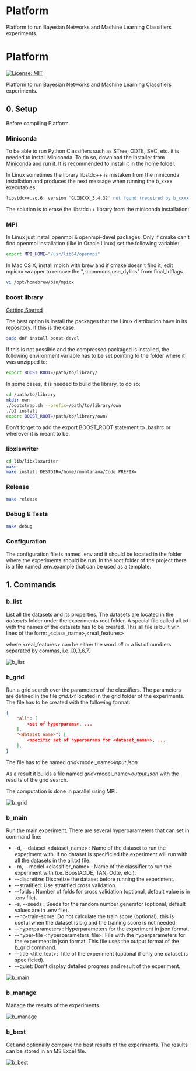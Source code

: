 # Platform

Platform to run Bayesian Networks and Machine Learning Classifiers experiments.

# Platform

[![License: MIT](https://img.shields.io/badge/License-MIT-yellow.svg)](https://opensource.org/licenses/MIT)

Platform to run Bayesian Networks and Machine Learning Classifiers experiments.

## 0. Setup

Before compiling Platform.

### Miniconda

To be able to run Python Classifiers such as STree, ODTE, SVC, etc. it is needed to install Miniconda. To do so, download the installer from [Miniconda](https://docs.conda.io/en/latest/miniconda.html) and run it. It is recommended to install it in the home folder.

In Linux sometimes the library libstdc++ is mistaken from the miniconda installation and produces the next message when running the b_xxxx executables:

```bash
libstdc++.so.6: version `GLIBCXX_3.4.32' not found (required by b_xxxx)
```

The solution is to erase the libstdc++ library from the miniconda installation:

### MPI

In Linux just install openmpi & openmpi-devel packages. Only if cmake can't find openmpi installation (like in Oracle Linux) set the following variable:

```bash
export MPI_HOME="/usr/lib64/openmpi"
```

In Mac OS X, install mpich with brew and if cmake doesn't find it, edit mpicxx wrapper to remove the ",-commons,use_dylibs" from final_ldflags

```bash
vi /opt/homebrew/bin/mpicx
```

### boost library

[Getting Started](<https://www.boost.org/doc/libs/1_83_0/more/getting_started/index.html>)

The best option is install the packages that the Linux distribution have in its repository. If this is the case:

```bash
sudo dnf install boost-devel
```

If this is not possible and the compressed packaged is installed, the following environment variable has to be set pointing to the folder where it was unzipped to:

```bash
export BOOST_ROOT=/path/to/library/
```

In some cases, it is needed to build the library, to do so:

```bash
cd /path/to/library
mkdir own
./bootstrap.sh --prefix=/path/to/library/own
./b2 install
export BOOST_ROOT=/path/to/library/own/
```

Don't forget to add the export BOOST_ROOT statement to .bashrc or wherever it is meant to be.

### libxlswriter

```bash
cd lib/libxlsxwriter
make
make install DESTDIR=/home/rmontanana/Code PREFIX=
```

### Release

```bash
make release
```

### Debug & Tests

```bash
make debug
```

### Configuration

The configuration file is named .env and it should be located in the folder where the experiments should be run. In the root folder of the project there is a file named .env.example that can be used as a template.

## 1. Commands

### b_list

List all the datasets and its properties. The datasets are located in the _datasets_ folder under the experiments root folder. A special file called all.txt with the names of the datasets has to be created. This all file is built wih lines of the form:
<name>,<class_name>,<real_features>

where <real_features> can be either the word _all_ or a list of numbers separated by commas, i.e. [0,3,6,7]

![b_list](img/blist.gif)

### b_grid

Run a grid search over the parameters of the classifiers. The parameters are defined in the file _grid.txt_ located in the grid folder of the experiments. The file has to be created with the following format:

```json
{
    "all": [
        <set of hyperparams>, ...
    ],
    "<dataset_name>": [
        <specific set of hyperparams for <dataset_name>>, ...
    ],
}
```

The file has to be named _grid_<model_name>_input.json_

As a result it builds a file named _grid_<model_name>_output.json_ with the results of the grid search.

The computation is done in parallel using MPI.

![b_grid](img/bgrid.gif)

### b_main

Run the main experiment. There are several hyperparameters that can set in command line:

- -d, -\-dataset <dataset_name> : Name of the dataset to run the experiment with. If no dataset is specificied the experiment will run with all the datasets in the all.txt file.
- -m, -\-model <classifier_name> : Name of the classifier to run the experiment with (i.e. BoostAODE, TAN, Odte, etc.).
- -\-discretize: Discretize the dataset before running the experiment.
- -\-stratified: Use stratified cross validation.
- -\-folds <folds>: Number of folds for cross validation (optional, default value is in .env file).
- -s, -\-seeds <seed>: Seeds for the random number generator (optional, default values are in .env file).
- -\-no-train-score: Do not calculate the train score (optional), this is useful when the dataset is big and the training score is not needed.
- -\-hyperparameters <hyperparameters>: Hyperparameters for the experiment in json format.
- -\-hyper-file <hyperparameters_file>: File with the hyperparameters for the experiment in json format. This file uses the output format of the b_grid command.
- -\-title <title_text>: Title of the experiment (optional if only one dataset is specificied).
- -\-quiet: Don't display detailed progress and result of the experiment.

![b_main](img/bmain.gif)

### b_manage

Manage the results of the experiments.

![b_manage](img/bmanage.gif)

### b_best

Get and optionally compare the best results of the experiments. The results can be stored in an MS Excel file.

![b_best](img/bbest.gif)
